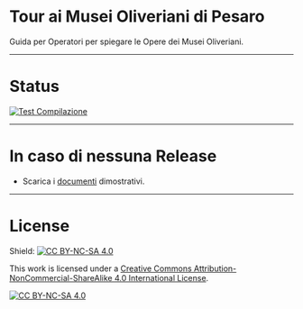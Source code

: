 # Tour ai Musei Oliveriani di Pesaro
Guida per Operatori per spiegare le Opere dei Musei Oliveriani.

---

# Status
[![Test Compilazione](https://github.com/Pomodoro-Musei-di-Pesaro/Tour-ai-Musei-Oliveriani/actions/workflows/LaTeX_Action.yml/badge.svg?branch=main&event=push)](https://github.com/Pomodoro-Musei-di-Pesaro/Tour-ai-Musei-Oliveriani/actions/workflows/LaTeX_Action.yml)

---

# In caso di nessuna Release
- Scarica i [documenti](https://nightly.link/Pomodoro-Musei-di-Pesaro/Tour-ai-Musei-Oliveriani/workflows/LaTeX_Action/main/Tour%20ai%20Musei%20Oliveriani.zip) dimostrativi.

---

# License
Shield: [![CC BY-NC-SA 4.0][cc-by-nc-sa-shield]][cc-by-nc-sa]

This work is licensed under a
[Creative Commons Attribution-NonCommercial-ShareAlike 4.0 International License][cc-by-nc-sa].

[![CC BY-NC-SA 4.0][cc-by-nc-sa-image]][cc-by-nc-sa]

[cc-by-nc-sa]: http://creativecommons.org/licenses/by-nc-sa/4.0/
[cc-by-nc-sa-image]: https://licensebuttons.net/l/by-nc-sa/4.0/88x31.png
[cc-by-nc-sa-shield]: https://img.shields.io/badge/License-CC%20BY--NC--SA%204.0-lightgrey.svg
